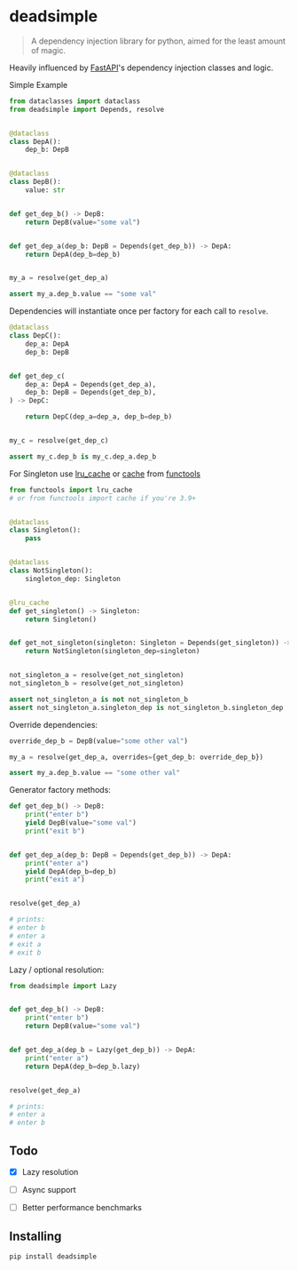 # deadsimple

> A dependency injection library for python, aimed for the least amount of magic.

Heavily influenced by [FastAPI]'s dependency injection classes and logic.


Simple Example

```python
from dataclasses import dataclass
from deadsimple import Depends, resolve


@dataclass
class DepA():
    dep_b: DepB


@dataclass
class DepB():
    value: str


def get_dep_b() -> DepB:
    return DepB(value="some val")


def get_dep_a(dep_b: DepB = Depends(get_dep_b)) -> DepA:
    return DepA(dep_b=dep_b)


my_a = resolve(get_dep_a)

assert my_a.dep_b.value == "some val"
```


Dependencies will instantiate once per factory for each call to `resolve`.

```python
@dataclass
class DepC():
    dep_a: DepA
    dep_b: DepB


def get_dep_c(
    dep_a: DepA = Depends(get_dep_a),
    dep_b: DepB = Depends(get_dep_b),
) -> DepC:

    return DepC(dep_a=dep_a, dep_b=dep_b)


my_c = resolve(get_dep_c)

assert my_c.dep_b is my_c.dep_a.dep_b
```


For Singleton use [lru_cache] or [cache] from [functools]

```python
from functools import lru_cache
# or from functools import cache if you're 3.9+


@dataclass
class Singleton():
    pass


@dataclass
class NotSingleton():
    singleton_dep: Singleton


@lru_cache
def get_singleton() -> Singleton:
    return Singleton()


def get_not_singleton(singleton: Singleton = Depends(get_singleton)) -> NotSingleton:
    return NotSingleton(singleton_dep=singleton)


not_singleton_a = resolve(get_not_singleton)
not_singleton_b = resolve(get_not_singleton)

assert not_singleton_a is not not_singleton_b
assert not_singleton_a.singleton_dep is not_singleton_b.singleton_dep
```

Override dependencies:

```python
override_dep_b = DepB(value="some other val")

my_a = resolve(get_dep_a, overrides={get_dep_b: override_dep_b})

assert my_a.dep_b.value == "some other val"
```

Generator factory methods:

```python
def get_dep_b() -> DepB:
    print("enter b")
    yield DepB(value="some val")
    print("exit b")


def get_dep_a(dep_b: DepB = Depends(get_dep_b)) -> DepA:
    print("enter a")
    yield DepA(dep_b=dep_b)
    print("exit a")


resolve(get_dep_a)

# prints:
# enter b
# enter a
# exit a
# exit b
```

Lazy / optional resolution:

```python
from deadsimple import Lazy


def get_dep_b() -> DepB:
    print("enter b")
    return DepB(value="some val")


def get_dep_a(dep_b = Lazy(get_dep_b)) -> DepA:
    print("enter a")
    return DepA(dep_b=dep_b.lazy)


resolve(get_dep_a)

# prints:
# enter a
# enter b
```


## Todo

- [x] Lazy resolution
- [ ] Async support
- [ ] Better performance benchmarks


## Installing

```
pip install deadsimple
```


[FastAPI]: https://github.com/tiangolo/fastapi
[lru_cache]: https://docs.python.org/3/library/functools.html#functools.lru_cache
[cache]: https://docs.python.org/3/library/functools.html#functools.cache
[functools]: https://docs.python.org/3/library/functools.html
